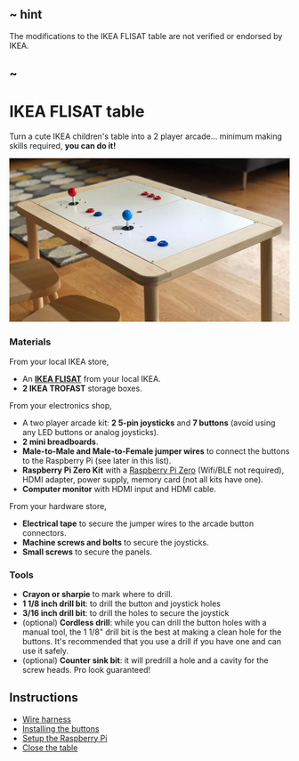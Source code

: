 ## ~ hint

The modifications to the IKEA FLISAT table are not verified or endorsed by IKEA.

## ~

# IKEA FLISAT table

Turn a cute IKEA children's table into a 2 player arcade... minimum making skills required, **you can do it!**

![An IKEA FLISAT table turned into an arcade](/docs/static/hardware/raspberry-pi/ikea-flisat-table/gallery.jpg)

### Materials

From your local IKEA store,

* An [**IKEA FLISAT**](https://www.ikea.com/us/en/p/flisat-childrens-table-50298418/) from your local IKEA.
* **2 IKEA TROFAST** storage boxes.

From your electronics shop,

* A two player arcade kit: **2 5-pin joysticks** and **7 buttons** (avoid using any LED buttons or analog joysticks).
* **2 mini breadboards**.
* **Male-to-Male and Male-to-Female jumper wires** to connect the buttons to the Raspberry Pi (see later in this list).
* **Raspberry Pi Zero Kit** with a [Raspberry Pi Zero](https://www.raspberrypi.org/products/raspberry-pi-zero/) (Wifi/BLE not required), HDMI adapter, power supply, memory card (not all kits have one).
* **Computer monitor** with HDMI input and HDMI cable.

From your hardware store,

* **Electrical tape** to secure the jumper wires to the arcade button connectors.
* **Machine screws and bolts** to secure the joysticks.
* **Small screws** to secure the panels.

### Tools

* **Crayon or sharpie** to mark where to drill.
* **1 1/8 inch drill bit**: to drill the button and joystick holes
* **3/16 inch drill bit**: to drill the holes to secure the joystick
* (optional) **Cordless drill**: while you can drill the button holes with a manual tool, the 1 1/8" drill bit is the best at making a clean hole for the buttons. It's recommended that you use a drill if you have one and can use it safely.
* (optional) **Counter sink bit**: it will predrill a hole and a cavity for the screw heads. Pro look guaranteed!

## Instructions

* [Wire harness](./wire-harness)
* [Installing the buttons](./ikea-flisat-table/make)
* [Setup the Raspberry Pi](./setup)
* [Close the table](./ikea-flisat-table/close)
